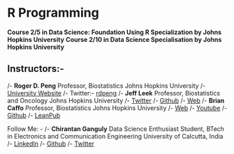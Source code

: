 # R Programming
**Course 2/5 in Data Science: Foundation Using R Specialization by Johns Hopkins University**
**Course 2/10 in Data Science Specialisation by Johns Hopkins University**
## Instructors:-
/- **Roger D. Peng**
     Professor, Biostatistics 
     Johns Hopkins University
     /- [University Website](https://www.biostat.jhsph.edu/~rpeng/)
     /- Twitter:- [rdpeng](https://twitter.com/rdpeng)
/- **Jeff Leek**
     Professor, Biostatistics and Oncology
     Johns Hopkins University
     /- [Twitter](https://twitter.com/jtleek)
     /- [Github](https://github.com/jtleek)
     /- [Web](http://jtleek.com/)
/- **Brian Caffo**
      Professor, Biostatistics
      Johns Hopkins University
      /- [Web](https://sites.google.com/view/bcaffo/home)
      /- [Youtube](https://www.youtube.com/channel/UCdjFpvS8lvT2MJVthOUvlyg)
      /- [Github](https://github.com/bcaffo)
      /- [LeanPub](https://leanpub.com/u/bcaffo)
      
      
      
      
Follow Me: -
/- **Chirantan Ganguly**
     Data Science Enthusiast
     Student, BTech in Electronics and Communication Engineering
     University of Calcutta, India
     /- [LinkedIn](https://www.linkedin.com/in/chirantan-ganguly-88393118b/)
     /- [Github](https://github.com/ChirantanGanguly)
     /- [Twitter](https://twitter.com/ChirantanGang10)
